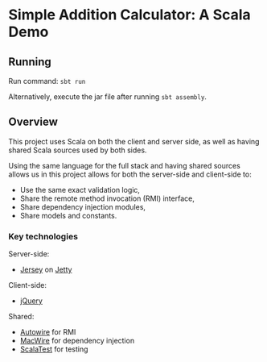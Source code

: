 Simple Addition Calculator: A Scala Demo
==============================================================================

Running
------------------------------------------------------------------------------

Run command: `sbt run`

Alternatively, execute the jar file after running `sbt assembly`.

Overview
------------------------------------------------------------------------------

This project uses Scala on both the client and server side, as well as having
shared Scala sources used by both sides.

Using the same language for the full stack and having shared sources allows us
in this project allows for both the server-side and client-side to:
* Use the same exact validation logic,
* Share the remote method invocation (RMI) interface,
* Share dependency injection modules,
* Share models and constants.

### Key technologies

Server-side:
* [Jersey](https://jersey.java.net/) on [Jetty](http://www.eclipse.org/jetty/)

Client-side:
* [jQuery](https://jquery.com/)

Shared:
* [Autowire](https://github.com/lihaoyi/autowire) for RMI
* [MacWire](https://github.com/adamw/macwire) for dependency injection
* [ScalaTest](http://www.scalatest.org/) for testing
